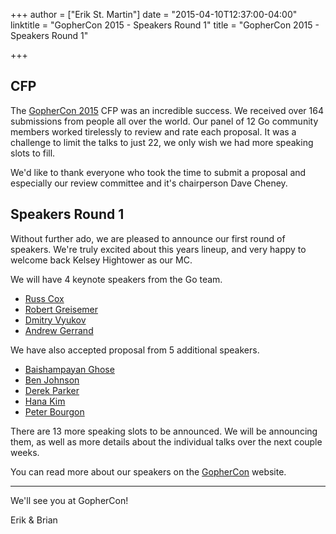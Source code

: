 +++
author = ["Erik St. Martin"]
date = "2015-04-10T12:37:00-04:00"
linktitle = "GopherCon 2015 - Speakers Round 1"
title = "GopherCon 2015 - Speakers Round 1"

+++
## CFP
The <a href="http://gophercon.com">GopherCon 2015</a> CFP was an incredible success. We received over 164 submissions from people all over the world. Our panel of 12 Go community members worked tirelessly to review and rate each proposal. It was a challenge to limit the talks to just 22, we only wish we had more speaking slots to fill.

We'd like to thank everyone who took the time to submit a proposal and especially our review committee and it's chairperson Dave Cheney.


## Speakers Round 1
Without further ado, we are pleased to announce our first round of speakers. We're truly excited about this years lineup, and very happy to welcome back Kelsey Hightower as our MC.

We will have 4 keynote speakers from the Go team.

* <a href="http://gophercon.com/speakers/russ-cox">Russ Cox</a>
* <a href="http://gophercon.com/speakers/robert-greisemer">Robert Greisemer</a>
* <a href="http://gophercon.com/speakers/dmitry-vyukov">Dmitry Vyukov</a>
* <a href="http://gophercon.com/speakers/andrew-gerrand">Andrew Gerrand</a>

We have also accepted proposal from 5 additional speakers.

* <a href="http://gophercon.com/speakers/baishampayan-ghose">Baishampayan Ghose</a>
* <a href="http://gophercon.com/speakers/ben-johnson">Ben Johnson</a>
* <a href="http://gophercon.com/speakers/derek-parker">Derek Parker</a>
* <a href="http://gophercon.com/speakers/hana-kim">Hana Kim</a>
* <a href="http://gophercon.com/speakers/peter-bourgon">Peter Bourgon</a>

There are 13 more speaking slots to be announced. We will be announcing them, as well as more details about the individual talks over the next couple weeks.

You can read more about our speakers on the <a href="http://gophercon.com">GopherCon</a> website.

----
We'll see you at GopherCon!

Erik & Brian